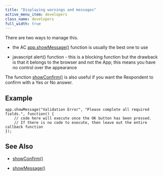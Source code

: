 ```yaml
---
title: "Displaying warnings and messages"
active_menu_item: developers
class_name: developers
full_width: true
---
```



There are two ways to manage this.

 - the AC [app.showMessage()](/developers/user-guide/scripting-apis/client-api/app-functions/showmessage) function is usually the best one to use

 - javascript alert() function - this is a blocking function but the drawback is that it belongs to the browser and not the App; this means you have no control over the appearance

The function [showConfirm()](/developers/user-guide/scripting-apis/client-api/app-functions/showconfirm) is also useful if you want the Respondent to confirm with a Yes or No answer.

## Example

    app.showMessage("Validation Error", "Please complete all required fields.", function() {
        // code here will execute once the OK button has been pressed.
        // If there is no code to execute, then leave out the entire callback function
    });
     
     
   

## **See Also**

 - [showConfirm()](/developers/user-guide/scripting-apis/client-api/app-functions/showconfirm)

 - [showMessage()](/developers/user-guide/scripting-apis/client-api/app-functions/showmessage)

